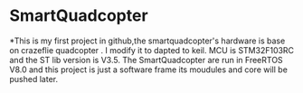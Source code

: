 SmartQuadcopter
===============

 *This is my first project in github,the smartquadcopter's hardware is base on crazeflie quadcopter . I modify it to dapted to keil.
MCU is STM32F103RC and the ST lib version is V3.5. The SmartQuadcopter are run in FreeRTOS V8.0 and this project is just a software
frame its moudules and core will be pushed later.
